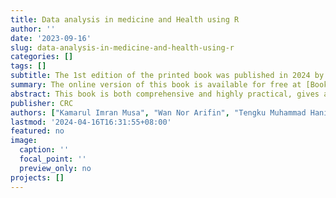 ```yaml
---
title: Data analysis in medicine and Health using R
author: ''
date: '2023-09-16'
slug: data-analysis-in-medicine-and-health-using-r
categories: []
tags: []
subtitle: The 1st edition of the printed book was published in 2024 by Routledge.
summary: The online version of this book is available for free at [Bookdown website](https://bookdown.org/drki_musa/dataanalysis/). The printed version of the book is available for purchase at [Routledge website](https://www.routledge.com/Data-Analysis-in-Medicine-and-Health-using-R/Musa-Mansor-Hanis/p/book/9781032284149).
abstract: This book is both comprehensive and highly practical, gives a solid foundation of data and statistical theory for readers. Subsequently, it equips them with practical skills to conduct analyses using the powerful R programming language, widely used by statisticians. The book takes a gentle approach to help readers navigate data and statistical analysis using R, minimizing the learning curve. RStudio is used as the integrated development environment (IDE) for enhanced productivity for readers to run their R codes.The online version of this book is available for free at [bookdown website](https://bookdown.org/drki_musa/dataanalysis/). The printed version of the book is available for purchase at [Routledge website](https://www.routledge.com/Data-Analysis-in-Medicine-and-Health-using-R/Musa-Mansor-Hanis/p/book/9781032284149).
publisher: CRC
authors: ["Kamarul Imran Musa", "Wan Nor Arifin", "Tengku Muhammad Hanis"]
lastmod: '2024-04-16T16:31:55+08:00'
featured: no
image:
  caption: ''
  focal_point: ''
  preview_only: no
projects: []
---
```

